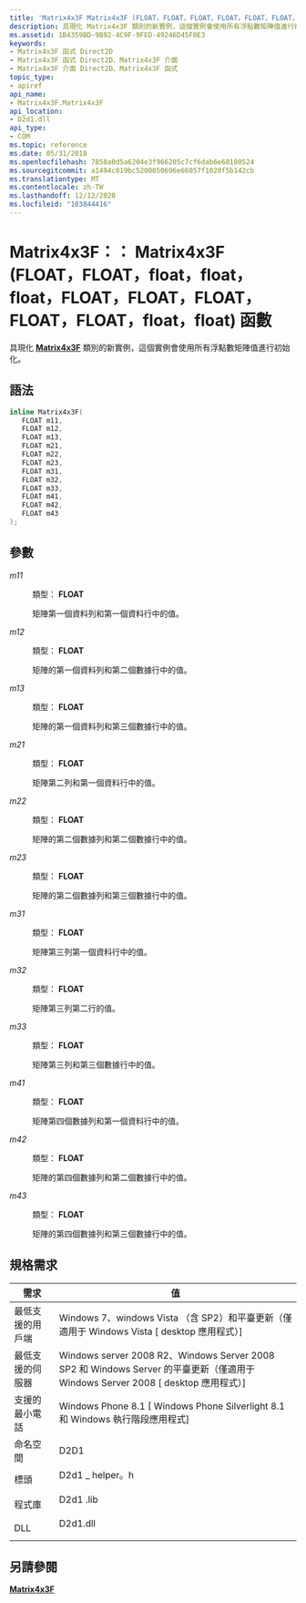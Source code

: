```yaml
---
title: 'Matrix4x3F Matrix4x3F (FLOAT，FLOAT，FLOAT，FLOAT，FLOAT，FLOAT，FLOAT，float，float，FLOAT，float，float)  (D2d1 \_ helper .h) '
description: 具現化 Matrix4x3F 類別的新實例，這個實例會使用所有浮點數矩陣值進行初始化。
ms.assetid: 1B4359BD-9B92-4C9F-9FED-49246D45F0E3
keywords:
- Matrix4x3F 函式 Direct2D
- Matrix4x3F 函式 Direct2D、Matrix4x3F 介面
- Matrix4x3F 介面 Direct2D、Matrix4x3F 函式
topic_type:
- apiref
api_name:
- Matrix4x3F.Matrix4x3F
api_location:
- D2d1.dll
api_type:
- COM
ms.topic: reference
ms.date: 05/31/2018
ms.openlocfilehash: 7858a0d5a6204e3f966205c7cf6dab6e68180524
ms.sourcegitcommit: a1494c819bc5200050696e66057f1020f5b142cb
ms.translationtype: MT
ms.contentlocale: zh-TW
ms.lasthandoff: 12/12/2020
ms.locfileid: "103844416"
---
```

# <a name="matrix4x3fmatrix4x3ffloat-float-float-float-float-float-float-float-float-float-float-float-constructor"></a>Matrix4x3F：： Matrix4x3F (FLOAT，FLOAT，float，float，float，FLOAT，FLOAT，FLOAT，FLOAT，FLOAT，float，float) 函數

具現化 [**Matrix4x3F**](matrix4x3f.md) 類別的新實例，這個實例會使用所有浮點數矩陣值進行初始化。

## <a name="syntax"></a>語法


```C++
inline Matrix4x3F(
   FLOAT m11,
   FLOAT m12,
   FLOAT m13,
   FLOAT m21,
   FLOAT m22,
   FLOAT m23,
   FLOAT m31,
   FLOAT m32,
   FLOAT m33,
   FLOAT m41,
   FLOAT m42,
   FLOAT m43
);
```



## <a name="parameters"></a>參數

<dl> <dt>

*m11* 
</dt> <dd>

類型： **FLOAT**

矩陣第一個資料列和第一個資料行中的值。

</dd> <dt>

*m12* 
</dt> <dd>

類型： **FLOAT**

矩陣的第一個資料列和第二個數據行中的值。

</dd> <dt>

*m13* 
</dt> <dd>

類型： **FLOAT**

矩陣的第一個資料列和第三個數據行中的值。

</dd> <dt>

*m21* 
</dt> <dd>

類型： **FLOAT**

矩陣第二列和第一個資料行中的值。

</dd> <dt>

*m22* 
</dt> <dd>

類型： **FLOAT**

矩陣的第二個數據列和第二個數據行中的值。

</dd> <dt>

*m23* 
</dt> <dd>

類型： **FLOAT**

矩陣的第二個數據列和第三個數據行中的值。

</dd> <dt>

*m31* 
</dt> <dd>

類型： **FLOAT**

矩陣第三列第一個資料行中的值。

</dd> <dt>

*m32* 
</dt> <dd>

類型： **FLOAT**

矩陣第三列第二行的值。

</dd> <dt>

*m33* 
</dt> <dd>

類型： **FLOAT**

矩陣第三列和第三個數據行中的值。

</dd> <dt>

*m41* 
</dt> <dd>

類型： **FLOAT**

矩陣第四個數據列和第一個資料行中的值。

</dd> <dt>

*m42* 
</dt> <dd>

類型： **FLOAT**

矩陣的第四個數據列和第二個數據行中的值。

</dd> <dt>

*m43* 
</dt> <dd>

類型： **FLOAT**

矩陣的第四個數據列和第三個數據行中的值。

</dd> </dl>

## <a name="requirements"></a>規格需求



| 需求 | 值 |
|-------------------------------------|-----------------------------------------------------------------------------------------------------------------------------------|
| 最低支援的用戶端<br/> | Windows 7、windows Vista （含 SP2）和平臺更新（僅適用于 Windows Vista \[ desktop 應用程式）\]<br/>                          |
| 最低支援的伺服器<br/> | Windows server 2008 R2、Windows Server 2008 SP2 和 Windows Server 的平臺更新（僅適用于 Windows Server 2008 \[ desktop 應用程式）\]<br/> |
| 支援的最小電話<br/>  | Windows Phone 8.1 \[ Windows Phone Silverlight 8.1 和 Windows 執行階段應用程式\]<br/>                                           |
| 命名空間<br/>                | D2D1<br/>                                                                                                                   |
| 標頭<br/>                   | <dl> <dt>D2d1 \_ helper。h</dt> </dl>                                         |
| 程式庫<br/>                  | <dl> <dt>D2d1 .lib</dt> </dl>                                               |
| DLL<br/>                      | <dl> <dt>D2d1.dll</dt> </dl>                                               |



## <a name="see-also"></a>另請參閱

<dl> <dt>

[**Matrix4x3F**](matrix4x3f.md)
</dt> </dl>

 

 





